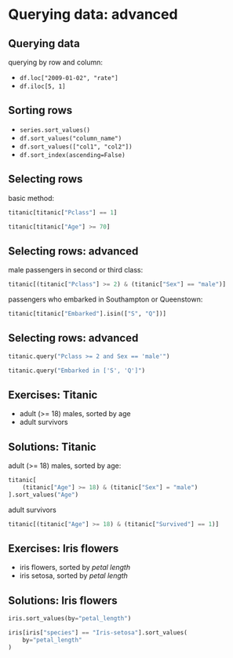 # Querying data: advanced

## Querying data

querying by row and column:

- `df.loc["2009-01-02", "rate"]`
- `df.iloc[5, 1]`

## Sorting rows

- `series.sort_values()`
- `df.sort_values("column_name")`
- `df.sort_values(["col1", "col2"])`
- `df.sort_index(ascending=False)`

## Selecting rows

basic method:

```py
titanic[titanic["Pclass"] == 1]
```

```py
titanic[titanic["Age"] >= 70]
```

## Selecting rows: advanced

male passengers in second or third class:

```py
titanic[(titanic["Pclass"] >= 2) & (titanic["Sex"] == "male")]
```

passengers who embarked in Southampton or Queenstown:

```py
titanic[titanic["Embarked"].isin(["S", "Q"])]
```

## Selecting rows: advanced

```py
titanic.query("Pclass >= 2 and Sex == 'male'")
```

```py
titanic.query("Embarked in ['S', 'Q']")
```

## Exercises: Titanic

- adult (>= 18) males, sorted by age
- adult survivors

## Solutions: Titanic

adult (>= 18) males, sorted by age:

```py
titanic[
    (titanic["Age"] >= 18) & (titanic["Sex"] = "male")
].sort_values("Age")
```

adult survivors

```py
titanic[(titanic["Age"] >= 18) & (titanic["Survived"] == 1)]
```

## Exercises: Iris flowers

- iris flowers, sorted by _petal length_
- iris setosa, sorted by _petal length_

## Solutions: Iris flowers

```py
iris.sort_values(by="petal_length")
```

```py
iris[iris["species"] == "Iris-setosa"].sort_values(
    by="petal_length"
)
```
